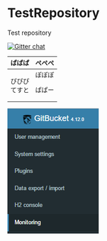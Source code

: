 # TestRepository
Test repository

[![Gitter chat](https://badges.gitter.im/YorhinoriN/TestRepository.png)](https://gitter.im/YorhinoriN/TestRepository) 


|ぱぱぱ|ぺぺぺ|
|---|---|
|ぴぴぴ<br>てすと|ぽぽぽ<p>ぱぱー|


![menu](https://raw.githubusercontent.com/YoshinoriN/gitbucket-monitoring-plugin/master/doc/images/menu.png)
